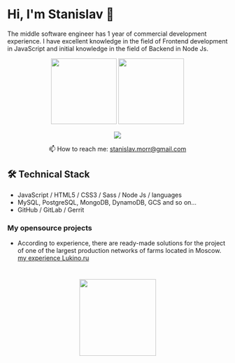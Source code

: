# Hi, I'm Stanislav 👋
The middle software engineer has 1 year of commercial development experience. I have excellent knowledge in the field of Frontend development in JavaScript and initial knowledge in the field of Backend in Node Js.

<p align='center'>
   <a href="https://github-readme-stats.vercel.app/api?username=STARGUS&show_icons=true&count_private=true"><img
           height=150
           src="https://github-readme-stats.vercel.app/api?username=STARGUS&show_icons=true&count_private=true"/></a>
   <a href="https://github.com/STARGUS/github-readme-stats"><img height=150
                                                                  src="https://github-readme-stats.vercel.app/api/top-langs/?username=STARGUS&layout=compact"/></a>
</p>

<p align='center'>
   <a href="https://t.me/stivenmorr">
       <img src="https://img.shields.io/badge/Telegram-2CA5E0?style=for-the-badge&logo=telegram&logoColor=white"/>
   </a>
<p align='center'>
   📫  How to reach me: <a href='mailto:stanislav.morr@gmail.com'>stanislav.morr@gmail.com</a>
</p>



## 🛠 Technical Stack


*   JavaScript / HTML5 / CSS3 / Sass / Node Js / languages
*   MySQL, PostgreSQL, MongoDB,  DynamoDB, GCS and so on...
*   GitHub / GitLab / Gerrit

### My opensource projects

* According to experience, there are ready-made solutions for the project of one of the largest production networks of farms located in Moscow. 
<a href="https://github.com/STARGUS/github-profile-views-counter">my experience Lukino.ru </a>


<div align="center" style="margin: 40px 0">
   <a href="https://github.com/STARGUS/github-profile-views-counter">
       <img width="175px" src="https://komarev.com/ghpvc/?username=STARGUS&color=DE002D">
   </a>
</div>


